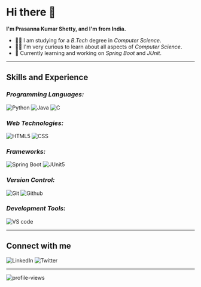 ﻿# **Hi there :wave:**

**I'm Prasanna Kumar Shetty, and I'm from India.**

- 👨‍🎓 I am studying for a *B.Tech* degree in *Computer Science*.
- 👨‍💻 I'm very curious to learn about all aspects of *Computer Science*.
- 🔭 Currently learning and working on *Spring Boot* and *JUnit*.

---

## **Skills and Experience**

### *Programming Languages:*

![Python](https://img.shields.io/badge/Python-3776AB?style=for-the-badge&logo=python&logoColor=white&link=https%3A%2F%2Fwww.python.org%2F)
![Java](https://img.shields.io/badge/Java-ED8B00?style=for-the-badge&logo=java&logoColor=white&link=https%3A%2F%2Fwww.java.com%2F)
![C](https://img.shields.io/badge/C-00599C?style=for-the-badge&logo=c&logoColor=white&link=https%3A%2F%2Fen.wikipedia.org%2Fwiki%2FC_(programming_language))

### *Web Technologies:*

![HTML5](https://img.shields.io/badge/HTML5-E34F26?style=for-the-badge&logo=html5&logoColor=white&link=https%3A%2F%2Fdeveloper.mozilla.org%2Fen-US%2Fdocs%2FWeb%2FHTML)
![CSS](https://img.shields.io/badge/css-264de4?style=for-the-badge&logo=css3&link=https%3A%2F%2Fdeveloper.mozilla.org%2Fen-US%2Fdocs%2FWeb%2FCSS)

### *Frameworks:*

![Spring Boot](https://img.shields.io/badge/spring_boot-6DB33F?style=for-the-badge&logo=springboot&logoColor=white&link=https%3A%2F%2Fspring.io%2Fprojects%2Fspring-boot)
![JUnit5](https://img.shields.io/badge/junit5-25A162?style=for-the-badge&logo=junit5&logoColor=white&link=https%3A%2F%2Fjunit.org%2Fjunit5%2F)

### *Version Control:*

![Git](https://img.shields.io/badge/git-F05032?style=for-the-badge&logo=git&logoColor=white&link=https%3A%2F%2Fgit-scm.com%2F)
![Github](https://img.shields.io/badge/github-181717?style=for-the-badge&logo=github&logoColor=white&link=http%3A%2F%2Fgithub.com%2F)

### *Development Tools:*

![VS code](https://img.shields.io/badge/vs_code-007ACC?style=for-the-badge&logo=visualstudiocode&logoColor=white&link=https%3A%2F%2Fcode.visualstudio.com%2F)

---

## **Connect with me**

![LinkedIn](https://img.shields.io/badge/LinkedIn-0077B5?style=flat-square&logo=linkedin&logoColor=white&link=https%3A%2F%2Fwww.linkedin.com%2Fin%2Fprasanna-kumar-shetty-93b82724a%2F)
![Twitter](https://img.shields.io/badge/Twitter-1DA1F2?style=flat-square&logo=twitter&logoColor=white&link=https%3A%2F%2Ftwitter.com%2F_pkshetty)

---

![profile-views](https://komarev.com/ghpvc/?username=pkshetty15&style=for-the-badge)